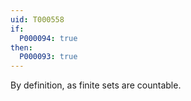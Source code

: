 ```yaml
---
uid: T000558
if:
  P000094: true
then:
  P000093: true
---
```

By definition, as finite sets are countable.
